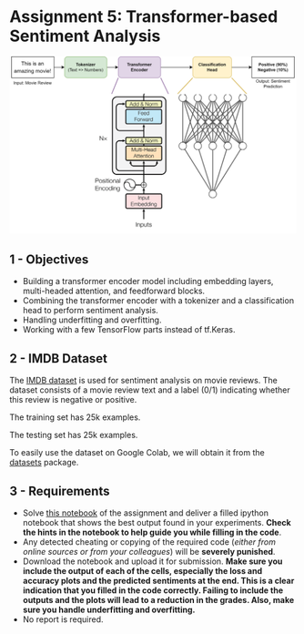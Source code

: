 # Assignment 5: Transformer-based Sentiment Analysis

![Visual Image Captioning](Cover.png)

## 1 - Objectives

* Building a transformer encoder model including embedding layers, multi-headed attention, and feedforward blocks.
* Combining the transformer encoder with a tokenizer and a classification head to perform sentiment analysis.
* Handling underfitting and overfitting.
* Working with a few TensorFlow parts instead of tf.Keras.

## 2 - IMDB Dataset
The [IMDB dataset](https://www.kaggle.com/datasets/lakshmi25npathi/imdb-dataset-of-50k-movie-reviews) is used for sentiment analysis on movie reviews. The dataset consists of a movie review text and a label (0/1) indicating whether this review is negative or positive.

The training set has 25k examples.

The testing set has 25k examples.

To easily use the dataset on Google Colab, we will obtain it from the [datasets](https://pypi.org/project/datasets/) package.

## 3 - Requirements

* Solve [this notebook](lab7.ipynb) of the assignment and deliver a filled ipython notebook that shows the best output found in your experiments. **Check the hints in the notebook to help guide you while filling in the code**.
* Any detected cheating or copying of the required code (_either from online sources or from your colleagues_) will be **severely punished**.
* Download the notebook and upload it for submission. **Make sure you include the output of each of the cells, especially the loss and accuracy plots and the predicted sentiments at the end. This is a clear indication that you filled in the code correctly. Failing to include the outputs and the plots will lead to a reduction in the grades. Also, make sure you handle underfitting and overfitting.** 
* No report is required.
